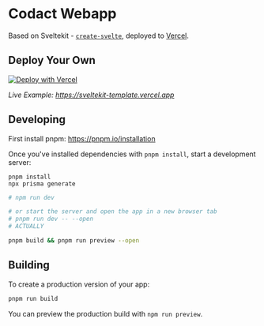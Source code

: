 # Codact Webapp

Based on Sveltekit - [`create-svelte`](https://github.com/sveltejs/kit/tree/master/packages/create-svelte), deployed to [Vercel](https://vercel.com).

## Deploy Your Own

[![Deploy with Vercel](https://vercel.com/button)](https://vercel.com/new/clone?repository-url=https%3A%2F%2Fgithub.com%2Fvercel%2Fvercel%2Ftree%2Fmain%2Fexamples%2Fsveltekit&project-name=sveltekit-vercel&repository-name=sveltekit-vercel&demo-title=SvelteKit%20%2B%20Vercel&demo-description=A%20SvelteKit%20app%20optimized%20Edge-first.&demo-url=https%3A%2F%2Fsveltekit-template.vercel.app%2F)

_Live Example: https://sveltekit-template.vercel.app_

## Developing

First install pnpm: https://pnpm.io/installation

Once you've installed dependencies with `pnpm install`, start a development server:

```
pnpm install
npx prisma generate
```

```bash
# npm run dev

# or start the server and open the app in a new browser tab
# pnpm run dev -- --open
# ACTUALLY

pnpm build && pnpm run preview --open
```

## Building

To create a production version of your app:

```bash
pnpm run build
```

You can preview the production build with `npm run preview`.
